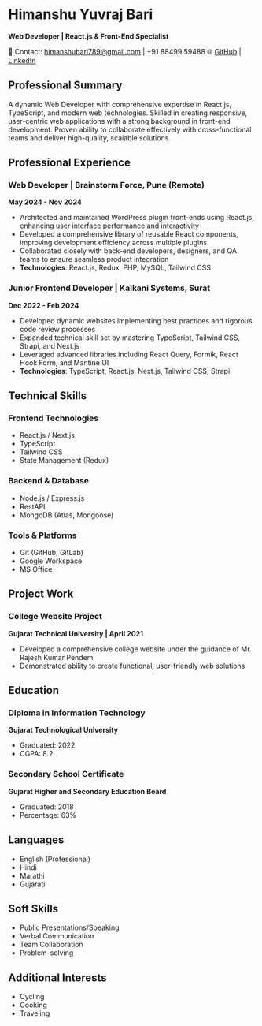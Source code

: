 # Himanshu Yuvraj Bari
**Web Developer | React.js & Front-End Specialist**

📍 Contact: himanshubari789@gmail.com | +91 88499 59488
🌐 [GitHub](https://github.com/HimanshuBari21) | [LinkedIn](https://www.linkedin.com/in/himanshu-bari-8b31071b1/)

## Professional Summary
A dynamic Web Developer with comprehensive expertise in React.js, TypeScript, and modern web technologies. Skilled in creating responsive, user-centric web applications with a strong background in front-end development. Proven ability to collaborate effectively with cross-functional teams and deliver high-quality, scalable solutions.

## Professional Experience

### Web Developer | Brainstorm Force, Pune (Remote)
**May 2024 - Nov 2024**
- Architected and maintained WordPress plugin front-ends using React.js, enhancing user interface performance and interactivity
- Developed a comprehensive library of reusable React components, improving development efficiency across multiple plugins
- Collaborated closely with back-end developers, designers, and QA teams to ensure seamless product integration
- **Technologies**: React.js, Redux, PHP, MySQL, Tailwind CSS

### Junior Frontend Developer | Kalkani Systems, Surat
**Dec 2022 - Feb 2024**
- Developed dynamic websites implementing best practices and rigorous code review processes
- Expanded technical skill set by mastering TypeScript, Tailwind CSS, Strapi, and Next.js
- Leveraged advanced libraries including React Query, Formik, React Hook Form, and Mantine UI
- **Technologies**: TypeScript, React.js, Next.js, Tailwind CSS, Strapi

## Technical Skills
### Frontend Technologies
- React.js / Next.js
- TypeScript
- Tailwind CSS
- State Management (Redux)

### Backend & Database
- Node.js / Express.js
- RestAPI
- MongoDB (Atlas, Mongoose)

### Tools & Platforms
- Git (GitHub, GitLab)
- Google Workspace
- MS Office

## Project Work
### College Website Project
**Gujarat Technical University | April 2021**
- Developed a comprehensive college website under the guidance of Mr. Rajesh Kumar Pendem
- Demonstrated ability to create functional, user-friendly web solutions

## Education
### Diploma in Information Technology
**Gujarat Technological University**
- Graduated: 2022
- CGPA: 8.2

### Secondary School Certificate
**Gujarat Higher and Secondary Education Board**
- Graduated: 2018
- Percentage: 63%

## Languages
- English (Professional)
- Hindi
- Marathi
- Gujarati

## Soft Skills
- Public Presentations/Speaking
- Verbal Communication
- Team Collaboration
- Problem-solving

## Additional Interests
- Cycling
- Cooking
- Traveling
